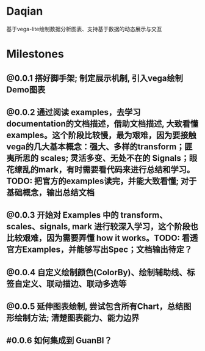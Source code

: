 # Daqian
基于vega-lite绘制数据分析图表、支持基于数据的动态展示与交互

# Milestones

## @0.0.1 搭好脚手架; 制定展示机制, 引入vega绘制Demo图表

## @0.0.2 通过阅读 examples，去学习documentation的文档描述，借助文档描述, 大致看懂examples。这个阶段比较慢，最为艰难，因为要接触vega的几大基本概念：强大、多样的transform；匪夷所思的 scales; 灵活多变、无处不在的 Signals；眼花缭乱的mark，有时需要看代码来进行总结和学习。TODO: 把官方的examples读完，并能大致看懂; 对于基础概念，输出总结文档

## @0.0.3 开始对 Examples 中的 transform、scales、signals, mark 进行较深入学习，这个阶段也比较艰难，因为需要弄懂 how it works。TODO: 看透官方Examples，并能够写出Spec；文档输出待定？

## @0.0.4 自定义绘制颜色(ColorBy)、绘制辅助线、标签自定义、联动描边、联动多选等

## @0.0.5 延伸图表绘制, 尝试包含所有Chart，总结图形绘制方法; 清楚图表能力、能力边界

## #0.0.6 如何集成到 GuanBI？